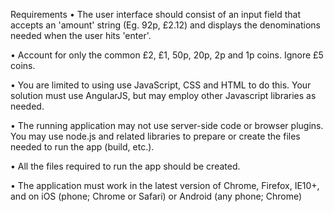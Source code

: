 Requirements
•	The user interface should consist of an input field that accepts an 'amount' string (Eg. 92p, £2.12) and displays the denominations needed when the user hits 'enter'.


•	Account for only the common £2, £1, 50p, 20p, 2p and 1p coins. Ignore £5 coins.


•	You are limited to using use JavaScript, CSS and HTML to do this. Your solution must use AngularJS, but may employ other Javascript libraries as needed.


•	The running application may not use server-side code or browser plugins. You may use node.js and related libraries to prepare or create the files needed to run the app (build, etc.).


•	All the files required to run the app should be created.


•	The application must work in the latest version of Chrome, Firefox, IE10+, and on iOS (phone; Chrome or Safari) or Android (any phone; Chrome)
